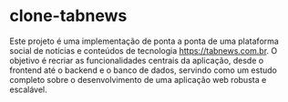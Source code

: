 # clone-tabnews
Este projeto é uma implementação de ponta a ponta de uma plataforma social de notícias e conteúdos de tecnologia https://tabnews.com.br. O objetivo é recriar as funcionalidades centrais da aplicação, desde o frontend até o backend e o banco de dados, servindo como um estudo completo sobre o desenvolvimento de uma aplicação web robusta e escalável.
